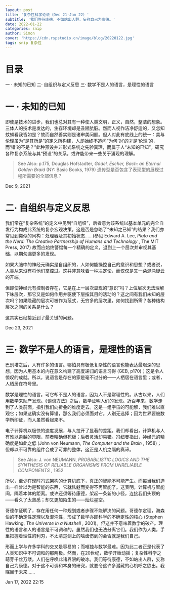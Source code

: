 ```yaml
---
layout: post
title: '复杂性科学论说（Dec 21-Jan 22）'
subtitle: '我们等待康德，不如站出人群，妄称自己为康德。'
date: 2022-01-22
categories: snip
author: Simon
cover: 'https://cdn.rspstudio.cn/image/blog/20220122.jpg'
tags: snip 复杂性
---
```


# 目录
一 · 未知的已知
二· 自组织与定义反思
三· 数学不是人的语言，是理性的语言


# 一 · 未知的已知

即使是技术的进步，我们也总对其有一种使人类文明，正义，自然，整洁的想象。三体人的技术是发达的，生存环境却是丑陋肮脏。然而人视作洁净舒适的，又怎知蚊蝇看我皆如是？故而自然善实则是诸审美问题。但人对此有底线上的统一：美与伦理虽为“是其所是”的定义所构建，人却始终不追问“为何‘对’的才是‘伦理’的，而‘错’的不是？”此种预设并非形式系统之先验真理，而属于人“未知的已知”。研究各种复杂系统与其“预设”的关系，或许能带来一些关于涌现的理解。

> See Also: p.175, Douglas Hofstadter, *Gödel, Escher, Bach: an Eternal Golden Braid* (NY: Basic Books, 1979) 遗传型是否包含了表现型的展现过程所需要的全部信息？

Dec 9, 2021


# 二· 自组织与定义反思

我们常在“复杂系统”的定义中见到“自组织”，后者意为该系统以基本单元的完全自发行为构成此系统的复杂宏观决策。这是否是忽略了“未知之已知”的结果？我们亦常见到类似的同构：处理器及其初始状态……(参见 Edward A. Lee, *Plato and the Nerd: The Creative Partnership of Humans and Technology* , The MIT Press, 2017) 故而应始终警惕每一个精确的定义，退到上一个层次并审视其基础，以期勿漏更多的发现。

如果大脑中的神经元确实是自组织的，人如何能操控自己的意识和思想？或者说，人类从来没有将他们掌控过。这并非意味着一种决定论，而仅仅是又一朵混沌疑云的开端。

但即使神经元有控制者存在，它是在上一层次显现的“意识”吗？上位层次无法理解下味层次，那它又是如何作用并驱使下层按其目的活动的？这之间有我们未知的层次吗？如果隐藏的层次可被作为范式，无穷多的层次里，如何找到所需？各种结构层次之间的关系是什么？

这其实已经接近到了最关键的问题。

Dec 23, 2021


# 三· 数学不是人的语言，是理性的语言

巴别塔之后，人有许多的语言。哪怕具有极低复杂性的语言也能表达最艰深的思想，因为人用基本的内在意义构建了高度递归的语言习得 (GEB, p170)；这是令人惊叹的成就。所以，说语言是存在的家是毫不过分的——人栖居在语言里；或者，人栖居在符号里。

数学是理性的语言。可它却不是人的语言，因为人不是常理性的。从古以来，人们用数学来助产发现。《谈谈方法》之后，数学证明人们的发现。近百年来，数学走到了人类前面，指引我们向折叠的维度走去。这是一组宇宙的可能解，我们难以直观它；如果这确实没有算错，那么我们必须面对它。人别无选择；因为世界要被数学所印证，而人虽然看起来不。

电子计算机以极快的速度发展，与人拉开了显著的差距。我们却看出，计算机与人有难以逾越的界限，前者精确但死板；后者灵活却易错。冯纽曼指出，神经元的精确度是如此之低 (John von Neumann, *The Computer and the Brain* , 1958)；但却以不可靠的组件合成了可靠的整体，这正是人机之隔的真谛。

> See Also: J. von NEUMANN, *PROBABILISTIC LOGICS AND THE SYNTHESIS OF RELIABLE ORGANISMS FROM UNRELIABLE COMPONENTS* , 1952

所以，至少在现时冯式架构的计算机底下，真正的智能不可能产生。而每当我们造出一样曾以为是智能的东西，它就祛魅而变得不再智能了。这表明，计算机与智能间，隔着本体的距离。或许还须等待康德，架起一条新的小径，连接我们头顶的——看久了太熟悉；却又更加陌生的——灿烂星空。

哥德尔证明了，存在用任何一种规划或者步骤不能解决的问题。哥德尔定理，海森伯的不确定性定理以及混沌性，形成了数学亦即科学的不确定性的核心 (Stephen Hawking, *The Universe in a Nutshell* , 2001)。但这并不意味着数学的破产。理性的语言和人的语言是不可调和的。虽然我们也无法分离它们。我们作为人类，手里把握着理性的利刃，不太清楚剑上的啮齿伤到的会否就是我们自己。

形而上学与许多学科的交叉是容易的；而唯独与数学最难。因为此二者正是代表了人类知识中不可调和的那两极。然而，在20世纪，数学开始动摇；复杂性科学之萌芽千丝万缕。人们在呼唤此诸界限的破冰。我们等待康德，不如站出人群，妄称自己为康德。对于这不可调和本身的研究，就要令这许多潜藏的心机呼之欲出。我瞩目于未来……

Jan 17, 2022
22:15